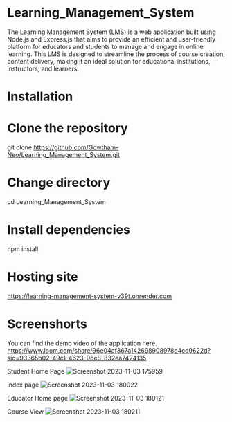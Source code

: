 # Learning_Management_System

The Learning Management System (LMS) is a web application built using Node.js and Express.js that aims to provide an efficient and user-friendly platform for educators and students to manage and engage in online learning. This LMS is designed to streamline the process of course creation, content delivery, making it an ideal solution for educational institutions, instructors, and learners.

# Installation

# Clone the repository

git clone https://github.com/Gowtham-Neo/Learning_Management_System.git

# Change directory

cd Learning_Management_System

# Install dependencies

npm install

# Hosting site

https://learning-management-system-v39t.onrender.com

# Screenshorts

You can find the demo video of the application here.
https://www.loom.com/share/96e04af367a142698908978e4cd9622d?sid=93365b02-49c1-4623-9de8-832ea7424135

Student Home Page
![Screenshot 2023-11-03 175959](https://github.com/Gowtham-Neo/Learning_Management_System/assets/105434833/c5bf0012-917e-4d73-a87f-baa03841420e)

index page
![Screenshot 2023-11-03 180022](https://github.com/Gowtham-Neo/Learning_Management_System/assets/105434833/ac73c1eb-3245-4ebe-a3a1-339e81993681)

Educator Home page
![Screenshot 2023-11-03 180121](https://github.com/Gowtham-Neo/Learning_Management_System/assets/105434833/572d694d-b6cd-425f-8f2f-b302f29e92c3)

Course View
![Screenshot 2023-11-03 180211](https://github.com/Gowtham-Neo/Learning_Management_System/assets/105434833/957961cc-1ad6-47de-bb4d-0da26543c835)
